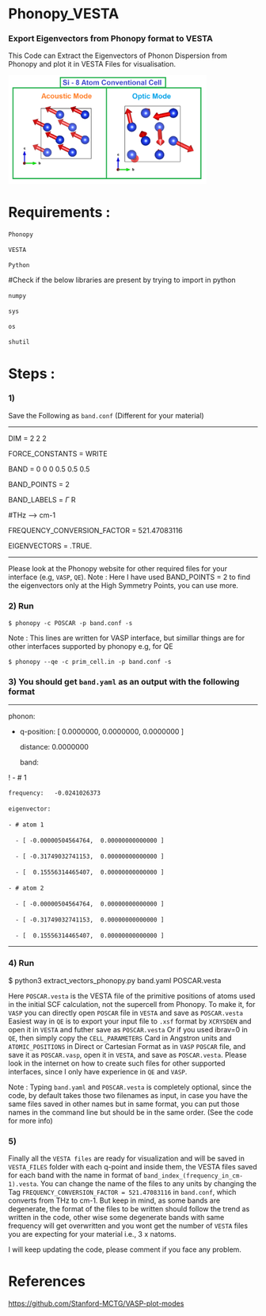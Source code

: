 # Phonopy_VESTA
### Export Eigenvectors from Phonopy format to VESTA

This Code can Extract the Eigenvectors of Phonon Dispersion from Phonopy and plot it in VESTA Files for visualisation.

<img src="pics/modes.png" width=400 align="middle">

# Requirements :
`Phonopy`

`VESTA`

`Python`

#Check if the below libraries are present by trying to import in python

`numpy`

`sys`

`os`

`shutil`

# Steps :

### 1)  
Save the Following as `band.conf` (Different for your material)

-----------------------------------------------------------------------

DIM = 2 2 2 

FORCE_CONSTANTS = WRITE

BAND =  0 0 0	0.5 0.5 0.5

BAND_POINTS = 2

BAND_LABELS = $\Gamma$ R

#THz --> cm-1

FREQUENCY_CONVERSION_FACTOR = 521.47083116 

EIGENVECTORS = .TRUE.

-------------------------------------------------------------------------

Please look at the Phonopy website for other required files for your interface (e.g, `VASP`, `QE`).
Note : Here I have used BAND_POINTS = 2 to find the eigenvectors only at the High Symmetry Points, you can use more.

### 2) Run
	$ phonopy -c POSCAR -p band.conf -s

Note : This lines are written for VASP interface, but simillar things are for other interfaces supported by phonopy e.g, for QE

	$ phonopy --qe -c prim_cell.in -p band.conf -s

### 3)  You should get `band.yaml` as an output with the following format

---------------------------------------------------------------------

phonon:

- q-position: [    0.0000000,    0.0000000,    0.0000000 ]

  distance:    0.0000000
  
  band:
  
!  - # 1
  
    frequency:   -0.0241026373
    
    eigenvector:
    
    - # atom 1
    
      - [ -0.00000504564764,  0.00000000000000 ]
      
      - [ -0.31749032741153,  0.00000000000000 ]
      
      - [  0.15556314465407,  0.00000000000000 ]
      
    - # atom 2
    
      - [ -0.00000504564764,  0.00000000000000 ]
      
      - [ -0.31749032741153,  0.00000000000000 ]
      
      - [  0.15556314465407,  0.00000000000000 ]
      
      
------------------------------------------------------------------------

### 4)  Run
$ python3 extract_vectors_phonopy.py band.yaml POSCAR.vesta

Here `POSCAR.vesta` is the VESTA file of the primitive positions of atoms used in the initial SCF calculation, not the supercell from Phonopy.
To make it,
for `VASP` you can directly open `POSCAR` file in `VESTA` and save as `POSCAR.vesta`
Easiest way in `QE` is to export your input file to `.xsf` format by `XCRYSDEN` and open it in `VESTA` and futher save as `POSCAR.vesta`
Or if you used ibrav=0 in `QE`, then simply copy the `CELL_PARAMETERS` Card in Angstron units and `ATOMIC_POSITIONS` in Direct or Cartesian Format 
as in `VASP` `POSCAR` file, and save it as `POSCAR.vasp`, open it in `VESTA`, and save as `POSCAR.vesta`.
Please look in the internet on how to create such files for other supported interfaces, since I only have experience in `QE` and `VASP`.

Note : Typing `band.yaml` and `POSCAR.vesta` is completely optional, since the code, by default takes those two filenames as input, in case you have
the same files saved  in other names but in same format, you can put those names in the command line but should be in the same order. 
(See the code for more info)

### 5) 
Finally all the `VESTA files` are ready for visualization and will be saved in `VESTA_FILES` folder with each q-point and inside them, the VESTA files 
saved for each band with the name in format of `band_index_(frequency_in_cm-1).vesta`. You can change the name of the files to any units by changing the Tag
`FREQUENCY_CONVERSION_FACTOR = 521.47083116` in `band.conf`, which converts from THz to cm-1. But keep in mind, as some bands are degenerate, 
the format of the files to be written should follow the trend as written in the code, other wise some degenerate bands with same frequency
will get overwritten and you wont get the number of `VESTA` files you are expecting for your material i.e., 3 x natoms.

I will keep updating the code, please comment if you face any problem.


# References
https://github.com/Stanford-MCTG/VASP-plot-modes
